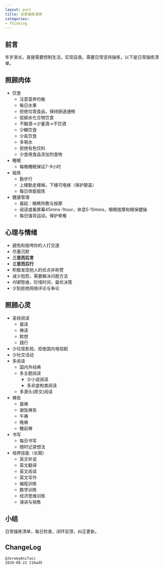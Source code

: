 ```yaml
---
layout: post
title: 日常操练清单
categories:
- Thinking
---
```


## 前言

年岁渐长，直接需要控制生活，实现自我，需要日常坚持操练，以下是日常操练清单。

## 照顾肉体

- 饮食
	- 注意营养均衡
	- 每日水果
	- 拒绝垃圾食品，保持肠道通畅
	- 低碳水化合物饮食
	- 不酗酒->少量酒->不饮酒
	- 少糖饮食
	- 少盐饮食
	- 多喝水
	- 拒绝有色饮料
	- 少食用食品添加剂食物
- 睡眠
	- 每晚睡眠保证7-9小时
- 锻炼
	- 勤步行
	- 上楼勤走楼梯，下楼可电梯（保护膝盖）
	- 每日体能锻炼
- 健康管理
	- 晨起：眼睛热敷与按摩
	- 阅读或看屏幕45mins-1hour，休息5-10mins，眼睛按摩和眼保健操
	- 每日强背运动，保护脊椎

## 心理与情绪

- 避免和拖垮你的人打交道
- 尽量沉默
- **三思而后言**
- **三思而后行**
- 积极发现他人的优点并称赞
- 减少抱怨，需要解决问题方法
- *时薪*思维，珍惜时间，最优决策
- 少到拒绝网络评论与争论

## 照顾心灵

- 圣经阅读
	- 晨读
	- 祷读
	- 默想
	- 践行
- 少垃圾影视，拒绝国内电视剧
- 少社交活动
- 多阅读
	- 国内外经典
	- 多主题阅读
		- 少小说阅读
		- 多非虚构类阅读
	- 多源头(原文)阅读
- 祷告
	- 晨祷
	- 谢饭祷告
	- 午祷
	- 晚祷
	- 睡前祷
- 书写
	- 每日书写
	- 随时记录想法
- 培养技能（长期）
	- 英文听说
	- 英文翻译
	- 英文阅读
	- 英文写作
	- 编程训练
	- 数学训练
	- 经济思维训练
	- 演讲与销售

## 小结

日常操练清单，每日检查，闭环反馈，纠正更新。

## ChangeLog

```
@JeremyAnifacc
2020-08-22 216wd5
```